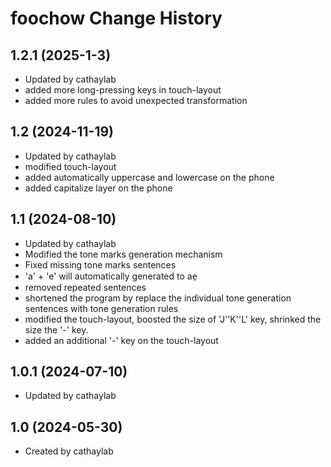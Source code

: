 foochow Change History
====================

1.2.1 (2025-1-3)
----------------
* Updated by cathaylab
* added more long-pressing keys in touch-layout
* added more rules to avoid unexpected transformation

1.2 (2024-11-19)
----------------
* Updated by cathaylab 
* modified touch-layout
* added automatically uppercase and lowercase on the phone
* added capitalize layer on the phone

1.1 (2024-08-10)
----------------
* Updated by cathaylab 
* Modified the tone marks generation mechanism
* Fixed missing tone marks sentences
* 'a' + 'e' will automatically generated to ae̤
* removed repeated sentences
* shortened the program by replace the individual tone generation sentences with tone generation rules
* modified the touch-layout, boosted the size of 'J''K''L' key, shrinked the size the '-' key.
* added an additional '-' key on the touch-layout


1.0.1 (2024-07-10)
----------------
* Updated by cathaylab

1.0 (2024-05-30)
----------------
* Created by cathaylab